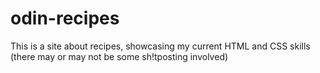 # odin-recipes

This is a site about recipes, showcasing my current HTML and CSS skills (there may or may not be some sh!tposting involved)